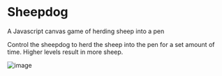 # Sheepdog
A Javascript canvas game of herding sheep into a pen

Control the sheepdog to herd the sheep into the pen for a set amount of time. Higher levels result in more sheep.

![image](https://user-images.githubusercontent.com/59516714/236700381-27c22215-5bf1-4e30-b0b9-67c107294e28.png)
